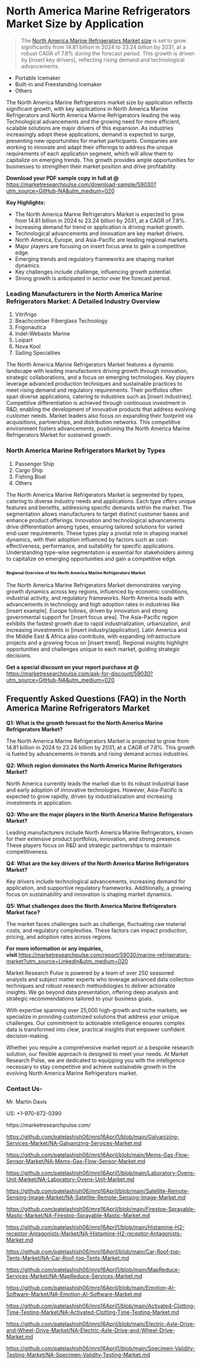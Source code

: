 <h1>North America Marine Refrigerators Market&nbsp;Size by Application</h1><blockquote><p>The <a href="https://marketresearchpulse.com/download-sample/59030?utm_source=GitHub-NA&amp;utm_medium=020">North America Marine Refrigerators Market size</a> is set to grow significantly from 14.81 billion in 2024 to 23.24 billion by 2031, at a robust CAGR of 7.8% during the forecast period. This growth is driven by [insert key drivers], reflecting rising demand and technological advancements.</p></blockquote><ul><li>Portable Icemaker<li> Built-in and Freestanding Icemaker<li> Others</li></ul><p>The North America Marine Refrigerators market size by application reflects significant growth, with key applications in North America Marine Refrigerators and North America Marine Refrigerators leading the way. Technological advancements and the growing need for more efficient, scalable solutions are major drivers of this expansion. As industries increasingly adopt these applications, demand is expected to surge, presenting new opportunities for market participants. Companies are working to innovate and adapt their offerings to address the unique requirements of each application segment, which will allow them to capitalize on emerging trends. This growth provides ample opportunities for businesses to strengthen their market position and drive profitability.</p><p><strong>Download your PDF sample copy in full at @ </strong><a href="https://marketresearchpulse.com/download-sample/59030?utm_source=GitHub-NA&amp;utm_medium=020">https://marketresearchpulse.com/download-sample/59030?utm_source=GitHub-NA&amp;utm_medium=020</a></p><p><strong>Key Highlights: </strong></p><ul><li>The North America Marine Refrigerators Market is expected to grow from 14.81 billion in 2024 to 23.24 billion by 2031, at a CAGR of 7.8%.</li><li>Increasing demand for trend or application is driving market growth.</li><li>Technological advancements and innovation are key market drivers.</li><li>North America, Europe, and Asia-Pacific are leading regional markets.</li><li>Major players are focusing on insert focus area to gain a competitive edge.</li><li>Emerging trends and regulatory frameworks are shaping market dynamics.</li><li>Key challenges include challenge, influencing growth potential.</li><li>Strong growth is anticipated in sector over the forecast period.</li></ul><h3>Leading Manufacturers in the North America Marine Refrigerators Market: A Detailed Industry Overview</h3><ol><li>Vitrifrigo</li><li>Beachcomber Fiberglass Technology</li><li>Frigonautica</li><li>Indel-Webasto Marine</li><li>Loipart</li><li>Nova Kool</li><li>Sailing Specialties</li></ol><div class="flex max-w-full flex-col flex-grow"><div class="min-h-8 text-message flex w-full flex-col items-end gap-2 whitespace-normal break-words [.text-message+&amp;]:mt-5" dir="auto" data-message-author-role="assistant" data-message-id="fd8432e4-4910-450d-b182-61b7bfb0a01f" data-message-model-slug="gpt-4o"><div class="flex w-full flex-col gap-1 empty:hidden first:pt-[3px]"><div class="markdown prose w-full break-words dark:prose-invert light"><p>The North America Marine Refrigerators Market features a dynamic landscape with leading manufacturers driving growth through innovation, strategic collaborations, and a focus on emerging technologies. Key players leverage advanced production techniques and sustainable practices to meet rising demand and regulatory requirements. Their portfolios often span diverse applications, catering to industries such as [insert industries]. Competitive differentiation is achieved through continuous investment in R&amp;D, enabling the development of innovative products that address evolving customer needs. Market leaders also focus on expanding their footprint via acquisitions, partnerships, and distribution networks. This competitive environment fosters advancements, positioning the North America Marine Refrigerators Market for sustained growth.</p></div></div></div></div><h3>North America Marine Refrigerators Market by Types</h3><ol><li>Passenger Ship<li> Cargo Ship<li> Fishing Boat<li> Others</li></ol><div class="flex max-w-full flex-col flex-grow"><div class="min-h-8 text-message flex w-full flex-col items-end gap-2 whitespace-normal break-words [.text-message+&amp;]:mt-5" dir="auto" data-message-author-role="assistant" data-message-id="084470be-0bb7-4664-bddf-5156b4f41249" data-message-model-slug="gpt-4o-mini"><div class="flex w-full flex-col gap-1 empty:hidden first:pt-[3px]"><div class="markdown prose w-full break-words dark:prose-invert light"><p>The North America Marine Refrigerators Market is segmented by types, catering to diverse industry needs and applications. Each type offers unique features and benefits, addressing specific demands within the market. The segmentation allows manufacturers to target distinct customer bases and enhance product offerings. Innovation and technological advancements drive differentiation among types, ensuring tailored solutions for varied end-user requirements. These types play a pivotal role in shaping market dynamics, with their adoption influenced by factors such as cost-effectiveness, performance, and suitability for specific applications. Understanding type-wise segmentation is essential for stakeholders aiming to capitalize on emerging opportunities and gain a competitive edge.</p></div></div></div></div><h3><span style="font-size: 11px;">Regional Overview of the North America Marine Refrigerators Market</span></h3><div class="flex max-w-full flex-col flex-grow"><div class="min-h-8 text-message flex w-full flex-col items-end gap-2 whitespace-normal break-words [.text-message+&amp;]:mt-5" dir="auto" data-message-author-role="assistant" data-message-id="e9038762-ce64-4e30-91c9-9bd413514231" data-message-model-slug="gpt-4o-mini"><div class="flex w-full flex-col gap-1 empty:hidden first:pt-[3px]"><div class="markdown prose w-full break-words dark:prose-invert light"><p>The North America Marine Refrigerators Market demonstrates varying growth dynamics across key regions, influenced by economic conditions, industrial activity, and regulatory frameworks. North America leads with advancements in technology and high adoption rates in industries like [insert example]. Europe follows, driven by innovation and strong governmental support for [insert focus area]. The Asia-Pacific region exhibits the fastest growth due to rapid industrialization, urbanization, and increasing investments in [insert industry/application]. Latin America and the Middle East &amp; Africa also contribute, with expanding infrastructure projects and a growing focus on [insert trend]. Regional insights highlight opportunities and challenges unique to each market, guiding strategic decisions.</p></div></div></div></div><p><strong>Get a special discount on your report purchase at @ </strong><a href="https://marketresearchpulse.com/ask-for-discount/59030?utm_source=GitHub-NA&amp;utm_medium=020">https://marketresearchpulse.com/ask-for-discount/59030?utm_source=GitHub-NA&amp;utm_medium=020</a></p><h2>Frequently Asked Questions (FAQ) in the North America Marine Refrigerators Market</h2><p><strong>Q1: What is the growth forecast for the North America Marine Refrigerators Market?</strong></p><p>The North America Marine Refrigerators Market is projected to grow from 14.81 billion in 2024 to 23.24 billion by 2031, at a CAGR of 7.8%. This growth is fueled by advancements in trends and rising demand across industries.</p><p><strong>Q2: Which region dominates the North America Marine Refrigerators Market?</strong></p><p>North America currently leads the market due to its robust industrial base and early adoption of innovative technologies. However, Asia-Pacific is expected to grow rapidly, driven by industrialization and increasing investments in application.</p><p><strong>Q3: Who are the major players in the North America Marine Refrigerators Market?</strong></p><p>Leading manufacturers include North America Marine Refrigerators, known for their extensive product portfolios, innovation, and strong presence. These players focus on R&amp;D and strategic partnerships to maintain competitiveness.</p><p><strong>Q4: What are the key drivers of the North America Marine Refrigerators Market?</strong></p><p>Key drivers include technological advancements, increasing demand for application, and supportive regulatory frameworks. Additionally, a growing focus on sustainability and innovation is shaping market dynamics.</p><p><strong>Q5: What challenges does the North America Marine Refrigerators Market face?</strong></p><p>The market faces challenges such as challenge, fluctuating raw material costs, and regulatory complexities. These factors can impact production, pricing, and adoption rates across regions.</p><p><strong>For more information or any inquiries, visit&nbsp;</strong><a href="https://marketresearchpulse.com/report/59030/marine-refrigerators-market?utm_source=Linkedin&utm_medium=020">https://marketresearchpulse.com/report/59030/marine-refrigerators-market?utm_source=Linkedin&utm_medium=020</a></p><p>Market Research Pulse is powered by a team of over 250 seasoned analysts and subject matter experts who leverage advanced data collection techniques and robust research methodologies to deliver actionable insights. We go beyond data presentation, offering deep analysis and strategic recommendations tailored to your business goals.</p><p>With expertise spanning over 25,000 high-growth and niche markets, we specialize in providing customized solutions that address your unique challenges. Our commitment to actionable intelligence ensures complex data is transformed into clear, practical insights that empower confident decision-making.</p><p>Whether you require a comprehensive market report or a bespoke research solution, our flexible approach is designed to meet your needs. At Market Research Pulse, we are dedicated to equipping you with the intelligence necessary to stay competitive and achieve sustainable growth in the evolving North America Marine Refrigerators market.</p><h3><strong>Contact Us-</strong></h3><p>Mr. Martin Davis</p><p>US: +1-970-672-0390</p><p>https://marketresearchpulse.com/</p><p><a href="https://github.com/patelashish06/mrp16April1/blob/main/Galvanizing-Services-Market/NA-Galvanizing-Services-Market.md">https://github.com/patelashish06/mrp16April1/blob/main/Galvanizing-Services-Market/NA-Galvanizing-Services-Market.md</a></p><p><a href="https://github.com/patelashish06/mrp16April/blob/main/Mems-Gas-Flow-Sensor-Market/NA-Mems-Gas-Flow-Sensor-Market.md">https://github.com/patelashish06/mrp16April/blob/main/Mems-Gas-Flow-Sensor-Market/NA-Mems-Gas-Flow-Sensor-Market.md</a></p><p><a href="https://github.com/patelashish06/mrp16April1/blob/main/Laboratory-Ovens-Unit-Market/NA-Laboratory-Ovens-Unit-Market.md">https://github.com/patelashish06/mrp16April1/blob/main/Laboratory-Ovens-Unit-Market/NA-Laboratory-Ovens-Unit-Market.md</a></p><p><a href="https://github.com/patelashish06/mrp16April/blob/main/Satellite-Remote-Sensing-Image-Market/NA-Satellite-Remote-Sensing-Image-Market.md">https://github.com/patelashish06/mrp16April/blob/main/Satellite-Remote-Sensing-Image-Market/NA-Satellite-Remote-Sensing-Image-Market.md</a></p><p><a href="https://github.com/patelashish06/mrp16April/blob/main/Firestop-Sprayable-Mastic-Market/NA-Firestop-Sprayable-Mastic-Market.md">https://github.com/patelashish06/mrp16April/blob/main/Firestop-Sprayable-Mastic-Market/NA-Firestop-Sprayable-Mastic-Market.md</a></p><p><a href="https://github.com/patelashish06/mrp16April1/blob/main/Histamine-H2-receptor-Antagonists-Market/NA-Histamine-H2-receptor-Antagonists-Market.md">https://github.com/patelashish06/mrp16April1/blob/main/Histamine-H2-receptor-Antagonists-Market/NA-Histamine-H2-receptor-Antagonists-Market.md</a></p><p><a href="https://github.com/patelashish06/mrp16April/blob/main/Car-Roof-top-Tents-Market/NA-Car-Roof-top-Tents-Market.md">https://github.com/patelashish06/mrp16April/blob/main/Car-Roof-top-Tents-Market/NA-Car-Roof-top-Tents-Market.md</a></p><p><a href="https://github.com/patelashish06/mrp16April1/blob/main/MapReduce-Services-Market/NA-MapReduce-Services-Market.md">https://github.com/patelashish06/mrp16April1/blob/main/MapReduce-Services-Market/NA-MapReduce-Services-Market.md</a></p><p><a href="https://github.com/patelashish06/mrp16April/blob/main/Emotion-AI-Software-Market/NA-Emotion-AI-Software-Market.md">https://github.com/patelashish06/mrp16April/blob/main/Emotion-AI-Software-Market/NA-Emotion-AI-Software-Market.md</a></p><p><a href="https://github.com/patelashish06/mrp16April1/blob/main/Activated-Clotting-Time-Testing-Market/NA-Activated-Clotting-Time-Testing-Market.md">https://github.com/patelashish06/mrp16April1/blob/main/Activated-Clotting-Time-Testing-Market/NA-Activated-Clotting-Time-Testing-Market.md</a></p><p><a href="https://github.com/patelashish06/mrp16April/blob/main/Electric-Axle-Drive-and-Wheel-Drive-Market/NA-Electric-Axle-Drive-and-Wheel-Drive-Market.md">https://github.com/patelashish06/mrp16April/blob/main/Electric-Axle-Drive-and-Wheel-Drive-Market/NA-Electric-Axle-Drive-and-Wheel-Drive-Market.md</a></p><p><a href="https://github.com/patelashish06/mrp16April1/blob/main/Specimen-Validity-Testing-Market/NA-Specimen-Validity-Testing-Market.md">https://github.com/patelashish06/mrp16April1/blob/main/Specimen-Validity-Testing-Market/NA-Specimen-Validity-Testing-Market.md</a></p>